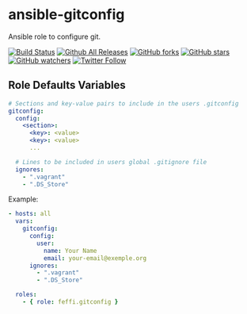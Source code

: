 # ansible-gitconfig

Ansible role to configure git.

[![Build Status](https://img.shields.io/travis/feffi/ansible-gitconfig.svg)](https://github.com/feffi/ansible-gitconfig) [![Github All Releases](https://img.shields.io/github/downloads/feffi/ansible-gitconfig/total.svg)](https://github.com/feffi/ansible-gitconfig) [![GitHub forks](https://img.shields.io/github/forks/feffi/ansible-gitconfig.svg?style=social&label=Fork)](https://github.com/feffi/ansible-gitconfig) [![GitHub stars](https://img.shields.io/github/stars/feffi/ansible-gitconfig.svg?style=social&label=Star)](https://github.com/feffi/ansible-gitconfig) [![GitHub watchers](https://img.shields.io/github/watchers/feffi/ansible-gitconfig.svg?style=social&label=Watch)](https://github.com/feffi/ansible-gitconfig) [![Twitter Follow](https://img.shields.io/twitter/follow/feffi1.svg?style=social&label=Follow)](https://twitter.com/feffi1)

## Role Defaults Variables

```yaml
# Sections and key-value pairs to include in the users .gitconfig
gitconfig:
  config:
    <section>:
      <key>: <value>
      <key>: <value>
      ...

  # Lines to be included in users global .gitignore file
  ignores:
    - ".vagrant"
    - ".DS_Store"
```

Example:

```yaml
- hosts: all
  vars:
    gitconfig:
      config:
        user:
          name: Your Name
          email: your-email@exemple.org
      ignores:
        - ".vagrant"
        - ".DS_Store"

  roles:
    - { role: feffi.gitconfig }
```
